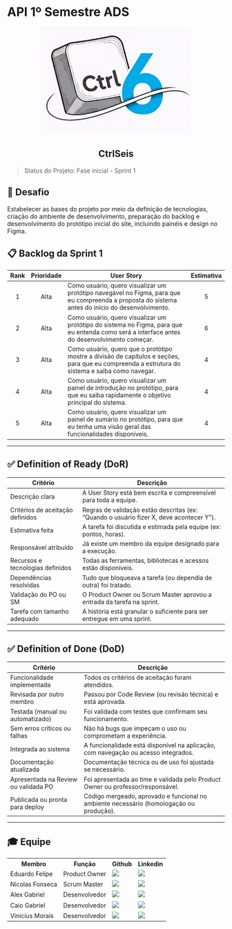 # API 1º Semestre ADS

<p align="center">
      <img src="../../Img/Ctrl6_Logo.jpg" alt="logo do Ctrlseis" width="350">
      <h2 align="center"> CtrlSeis</h2>
</p>

> Status do Projeto: Fase inicial - Sprint 1 

## 🏅 Desafio <a id="desafio"></a>

Estabelecer as bases do projeto por meio da definição de tecnologias, criação do ambiente de desenvolvimento, preparação do backlog e desenvolvimento do protótipo inicial do site, incluindo painéis e design no Figma.


## 📋 Backlog da Sprint 1 <a id="backlog"></a>

| Rank | Prioridade | User Story                                                                                                                                                                                                     | Estimativa 
| :--: | :--------: | -------------------------------------------------------------------------------------------------------------------------------------------------------------------------------------------------------------- | :----------: |
|   1  |    Alta    | Como usuário, quero visualizar um protótipo navegável no Figma, para que eu compreenda a proposta do sistema antes do início do desenvolvimento.                                                                                                                               |      5        
|   2  |    Alta    | Como usuário, quero visualizar um protótipo do sistema no Figma, para que eu entenda como será a interface antes do desenvolvimento começar.                                                                                                                                      |      6       
|   3  |    Alta    | Como usuário, quero que o protótipo mostre a divisão de capítulos e seções, para que eu compreenda a estrutura do sistema e saiba como navegar.                                                                                                                         |      4       
|   4  |    Alta    | Como usuário, quero visualizar um painel de introdução no protótipo, para que eu saiba rapidamente o objetivo principal do sistema.                                                                                                                                   |      4       
|   5  |    Alta    | Como usuário, quero visualizar um painel de sumário no protótipo, para que eu tenha uma visão geral das funcionalidades disponíveis.                                                                                                           |      4       


---

## ✅ Definition of Ready (DoR)

| Critério                             | Descrição                                                                                   |
|--------------------------------------|---------------------------------------------------------------------------------------------|
| Descrição clara                      | A User Story está bem escrita e compreensível para toda a equipe.                          |
| Critérios de aceitação definidos     | Regras de validação estão descritas (ex: “Quando o usuário fizer X, deve acontecer Y”).    |
| Estimativa feita                     | A tarefa foi discutida e estimada pela equipe (ex: pontos, horas).                         |
| Responsável atribuído                | Já existe um membro da equipe designado para a execução.                                   |
| Recursos e tecnologias definidos     | Todas as ferramentas, bibliotecas e acessos estão disponíveis.                             |
| Dependências resolvidas              | Tudo que bloqueava a tarefa (ou dependia de outra) foi tratado.                            |
| Validação do PO ou SM                | O Product Owner ou Scrum Master aprovou a entrada da tarefa na sprint.                     |
| Tarefa com tamanho adequado          | A história está granular o suficiente para ser entregue em uma sprint.                     |

---

## ✅ Definition of Done (DoD)

| Critério                             | Descrição                                                                                   |
|--------------------------------------|---------------------------------------------------------------------------------------------|
| Funcionalidade implementada          | Todos os critérios de aceitação foram atendidos.                                           |
| Revisada por outro membro            | Passou por Code Review (ou revisão técnica) e está aprovada.                               |
| Testada (manual ou automatizado)     | Foi validada com testes que confirmam seu funcionamento.                                   |
| Sem erros críticos ou falhas         | Não há bugs que impeçam o uso ou comprometam a experiência.                                |
| Integrada ao sistema                 | A funcionalidade está disponível na aplicação, com navegação ou acesso integrados.         |
| Documentação atualizada              | Documentação técnica ou de uso foi ajustada se necessário.                                 |
| Apresentada na Review ou validada PO| Foi apresentada ao time e validada pelo Product Owner ou professor/responsável.           |
| Publicada ou pronta para deploy      | Código mergeado, aprovado e funcional no ambiente necessário (homologação ou produção).    |

---

## 🎓 Equipe <a id="equipe"></a>

<div align="center">
  <table>
    <tr>
      <th>Membro</th>
      <th>Função</th>
      <th>Github</th>
      <th>Linkedin</th>
    </tr>
    <tr>
      <td>Eduardo Felipe</td>
      <td>Product Owner</td>
      <td><a href="https://github.com/"><img src="https://img.shields.io/badge/GitHub-100000?style=for-the-badge&logo=github&logoColor=white"></a></td>
      <td><a href="https://www.linkedin.com/"><img src="https://img.shields.io/badge/LinkedIn-0077B5?style=for-the-badge&logo=linkedin&logoColor=white"></a></td>
    </tr>
    <tr>
      <td>Nicolas Fonseca</td>
      <td>Scrum Master</td>
      <td><a href="https://github.com/NicolasFonsecaM"><img src="https://img.shields.io/badge/GitHub-100000?style=for-the-badge&logo=github&logoColor=white"></a></td>
      <td><a href="https://www.linkedin.com/in/nicolas-fonseca-60386130b/"><img src="https://img.shields.io/badge/LinkedIn-0077B5?style=for-the-badge&logo=linkedin&logoColor=white"></a></td>
    </tr>
    <tr>
      <td>Alex Gabriel</td>
      <td>Desenvolvedor</td>
      <td><a href="https://github.com/AlexGabrielll"><img src="https://img.shields.io/badge/GitHub-100000?style=for-the-badge&logo=github&logoColor=white"></a></td>
      <td><a href="https://www.linkedin.com/"><img src="https://img.shields.io/badge/LinkedIn-0077B5?style=for-the-badge&logo=linkedin&logoColor=white"></a></td>
    </tr>
    <tr>
      <td>Caio Gabriel</td>
      <td>Desenvolvedor</td>
      <td><a href="https://github.com/"><img src="https://img.shields.io/badge/GitHub-100000?style=for-the-badge&logo=github&logoColor=white"></a></td>
      <td><a href="https://www.linkedin.com/"><img src="https://img.shields.io/badge/LinkedIn-0077B5?style=for-the-badge&logo=linkedin&logoColor=white"></a></td>
    </tr>
    <tr>
      <td>Vinicius Morais</td>
      <td>Desenvolvedor</td>
      <td><a href="https://github.com/"><img src="https://img.shields.io/badge/GitHub-100000?style=for-the-badge&logo=github&logoColor=white"></a></td>
      <td><a href="http://linkedin.com/"><img src="https://img.shields.io/badge/LinkedIn-0077B5?style=for-the-badge&logo=linkedin&logoColor=white"></a></td>
    </tr>
  </table>
</div
